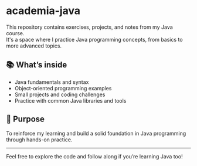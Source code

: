 # academia-java

This repository contains exercises, projects, and notes from my Java course.  
It's a space where I practice Java programming concepts, from basics to more advanced topics.

## 📚 What’s inside

- Java fundamentals and syntax  
- Object-oriented programming examples  
- Small projects and coding challenges  
- Practice with common Java libraries and tools  

## 🎯 Purpose

To reinforce my learning and build a solid foundation in Java programming through hands-on practice.

---

Feel free to explore the code and follow along if you’re learning Java too!
